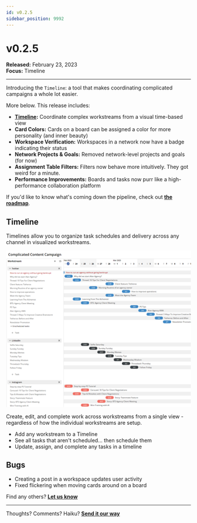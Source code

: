 ```yaml
---
id: v0.2.5
sidebar_position: 9992
---  
```


# v0.2.5  

**Released:** February 23, 2023  
**Focus:** Timeline  

---  

Introducing the `Timeline`: a tool that makes coordinating complicated campaigns a whole lot easier.     
  
More below.  This release includes:  
- **[Timeline](#timeline):** Coordinate complex workstreams from a visual time-based view
- **Card Colors:** Cards on a board can be assigned a color for more personality (and inner beauty)
- **Workspace Verification:** Workspaces in a network now have a badge indicating their status
- **Network Projects & Goals:** Removed network-level projects and goals (for now)
- **Assignment Table Filters:** Filters now behave more intuitively.  They got weird for a minute.
- **Performance Improvements:** Boards and tasks now purr like a high-performance collaboration platform
  
If you'd like to know what's coming down the pipeline, check out **[the roadmap](/docs/roadmap)**.  
  
## Timeline  
  
Timelines allow you to organize task schedules and delivery across any channel in visualized workstreams.  
  
[![Timelines](../assets/v025-timeline.png)](../assets/v025-timeline.png)  
  
Create, edit, and complete work across workstreams from a single view - regardless of how the individual workstreams are setup.  
  
- Add any workstream to a Timeline  
- See all tasks that aren't scheduled... then schedule them  
- Update, assign, and complete any tasks in a timeline  

## Bugs   
  
- Creating a post in a workspace updates user activity  
- Fixed flickering when moving cards around on a board
  
Find any others?  **[Let us know](mailto:ideas@tetheros.com)**

---  
Thoughts?  Comments?  Haiku?  **[Send it our way](mailto:ideas@tetheros.com)**